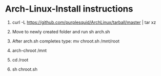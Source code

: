 # Arch-Linux-Install instructions

1) curl -L https://github.com/purplesquid/ArchLinux/tarball/master | tar xz

2) Move to newly created folder and run sh arch.sh

3) After arch.sh completes type: mv chroot.sh /mnt/root

4) arch-chroot /mnt 

5) cd /root

6) sh chroot.sh
